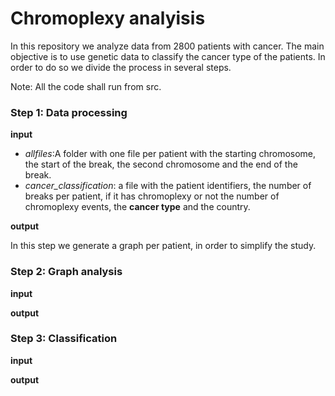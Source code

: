 # Chromoplexy analyisis

In this repository we analyze data from 2800 patients with cancer. 
The main objective is to use genetic data to classify the cancer type of the patients. 
In order to do so we divide the process in several steps. 


Note: All the code shall run from src. 

### Step 1: Data processing

**input** 

- *allfiles*:A folder with one file per patient with the starting chromosome, the start of the break, 
the second chromosome and the end of the break. 
- *cancer_classification*: a file with the patient identifiers, the number of breaks per patient, 
if it has chromoplexy or not the number of chromoplexy events, the **cancer type** and the country. 


**output**

In this step we generate a graph per patient, in order to simplify the study. 



### Step 2: Graph analysis

**input**

**output**

### Step 3: Classification

**input**

**output**